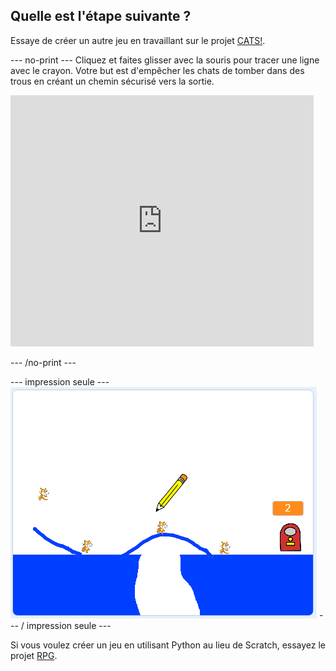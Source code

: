 ## Quelle est l'étape suivante ?

Essaye de créer un autre jeu en travaillant sur le projet [CATS!](https://projects.raspberrypi.org/en/projects/cats?utm_source=pathway&utm_medium=whatnext&utm_campaign=projects).

\--- no-print \--- Cliquez et faites glisser avec la souris pour tracer une ligne avec le crayon. Votre but est d'empêcher les chats de tomber dans des trous en créant un chemin sécurisé vers la sortie.

<div class="scratch-preview">
  <iframe allowtransparency="true" width="485" height="402" src="https://scratch.mit.edu/projects/embed/253667883/?autostart=false" frameborder="0" scrolling="no"></iframe>
</div>

\--- /no-print \---

\--- impression seule \--- ![Cats finished](images/cats-finished.png) \--- / impression seule \---

Si vous voulez créer un jeu en utilisant Python au lieu de Scratch, essayez le projet [RPG](https://projects.raspberrypi.org/en/projects/rpg?utm_source=pathway&utm_medium=whatnext&utm_campaign=projects).